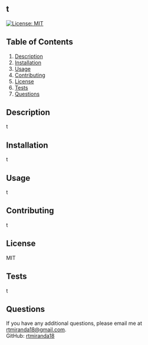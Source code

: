 

<a name="project_name"></a>
## **t**

[![License: MIT](https://img.shields.io/badge/License-MIT-yellow.svg)](https://opensource.org/licenses/MIT)

## Table of Contents
1. [Description](#description)
2. [Installation](#installation)
3. [Usage](#usage)
4. [Contributing](#contributing)
5. [License](#license)
6. [Tests](#tests)
7. [Questions](#questions)

<a name="description"></a>
## Description
t

<a name="installation"></a>
## Installation
t
  
<a name="usage"></a>
## Usage
t

<a name="contributing"></a>
## Contributing
t

<a name="license"></a>
## License
MIT

<a name="test"></a>
## Tests
t

<a name="questions"></a>
## Questions
If you have any additional questions, please email me at rtmiranda18@gmail.com.<br />
GitHub: [rtmiranda18](https://github.com/rtmiranda18)


